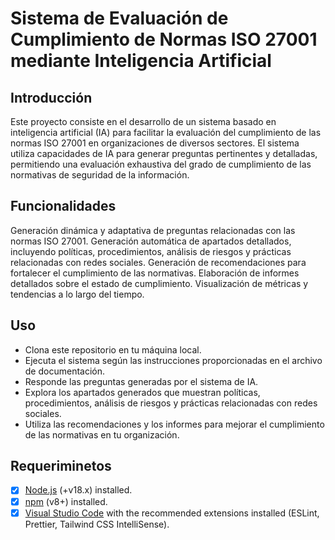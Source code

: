 # Sistema de Evaluación de Cumplimiento de Normas ISO 27001 mediante Inteligencia Artificial

## Introducción
Este proyecto consiste en el desarrollo de un sistema basado en inteligencia artificial (IA) para facilitar la evaluación del cumplimiento de las normas ISO 27001 en organizaciones de diversos sectores. El sistema utiliza capacidades de IA para generar preguntas pertinentes y detalladas, permitiendo una evaluación exhaustiva del grado de cumplimiento de las normativas de seguridad de la información.

## Funcionalidades
Generación dinámica y adaptativa de preguntas relacionadas con las normas ISO 27001.
Generación automática de apartados detallados, incluyendo políticas, procedimientos, análisis de riesgos y prácticas relacionadas con redes sociales.
Generación de recomendaciones para fortalecer el cumplimiento de las normativas.
Elaboración de informes detallados sobre el estado de cumplimiento.
Visualización de métricas y tendencias a lo largo del tiempo.
## Uso
- Clona este repositorio en tu máquina local.
- Ejecuta el sistema según las instrucciones proporcionadas en el archivo de documentación.
- Responde las preguntas generadas por el sistema de IA.
- Explora los apartados generados que muestran políticas, procedimientos, análisis de riesgos y prácticas relacionadas con redes sociales.
- Utiliza las recomendaciones y los informes para mejorar el cumplimiento de las normativas en tu organización.
## Requeriminetos
- [x] [Node.js](https://nodejs.org) (+v18.x) installed.
- [x] [npm](https://npmjs.com/) (v8+) installed.
- [x] [Visual Studio Code](https://code.visualstudio.com) with the recommended extensions installed (ESLint, Prettier, Tailwind CSS IntelliSense).
